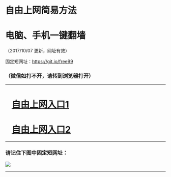 ﻿# 自由上网简易方法

# 电脑、手机一键翻墙

（2017/10/07 更新，网址有效）

固定短网址：https://git.io/free99

### （微信如打不开，请转到浏览器打开）


***





# &nbsp;&nbsp; <a href="http://ft268215942.fwq-tz-1001.info/fwqtz01.html?t=100700126760 " target="_blank">自由上网入口1</a>
# &nbsp;&nbsp; <a href="http://ft181553057.fwq-tz-1002.info/fwqtz02.html?t=10070019359 " target="_blank">自由上网入口2</a>
***

### 请记住下图中固定短网址：

<img src="https://s3-us-west-2.amazonaws.com/fwq-1001/yjfq-20170905okok.png" /> 


***

